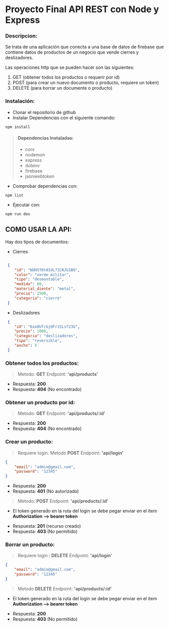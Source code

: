 # Proyecto Final API REST con Node y Express
### Descripcion:
Se trata de una aplicación que conecta a una base de datos de firebase que contiene datos de productos de un negocio que vende cierres y deslizadores.

Las operaciones http que se pueden hacer son las siguientes:

1. GET (obtener todos los productos o requerir por id)
2. POST (para crear un nuevo documento o producto, requiere un token)
3. DELETE (para borrar un documente o producto)

### Instalación:

- Clonar el repositorio de github
- Instalar Dependencias con el siguiente comando:
```
npm install
```
> #### Dependencias Instaladas:
> - cors
> - nodemon
> - express
> - dotenv
> - firebase
> - jsonwebtoken 

- Comprobar dependencias con:

```
npm list
```
- Ejecutar con:
```
npm run dev
```

## COMO USAR LA API:
Hay dos tipos de documentos: 
- Cierres

``` json

 {
    "id": "NUH5T0t0IdL7ICRJG1B9",
    "color": "verde militar",
    "tipo": "desmontable",
    "medida": 80,
    "material_diente": "metal",
    "precio": 2500,
    "categoria": "cierre"
 }


```
- Deslizadores
```json
 {
    "id": "6xo0UfrGjQFr1SLsf23G",
    "precio": 1000,
    "categoria": "deslizadores",
    "tipo": "reversible",
    "ancho": 5
 }
```

### Obtener todos los productos:

> Metodo: **GET**  Endpoint: **'api/products'**
* Respuesta: **200**
* Respuesta: **404** (No encontrado)

### Obtener un producto por id:

> Metodo: **GET** Endpoint: **'api/products/:id'**
* Respuesta: **200**
* Respuesta: **404** (No encontrado)


### Crear un producto:

> Requiere login: 
>Metodo **POST** Endpoint: **'api/login'**
```json
{
    "email": "admin@gmail.com",
    "password": "12345"
}
```
* Respuesta: **200**
* Respuesta: **401** (No autorizado)

> Metodo:   **POST**  Endpoint: **'api/products/:id'**
- El token generado en la ruta del login se debe pegar enviar en el item **Authorization --> bearer token**
* Respuesta: **201** (recurso creado)
* Respuesta: **403** (No permitido)


### Borrar un producto:

> Requiere login : **DELETE** Endpoint: **'api/login'**
```json
{
    "email": "admin@gmail.com",
    "password": "12345"
}
```
> Metodo **DELETE** Endpoint: **'api/products/:id'**
- El token generado en la ruta del login se debe pegar enviar en el item **Authorization --> bearer token**
* Respuesta: **200** 
* Respuesta: **403** (No permitido)


